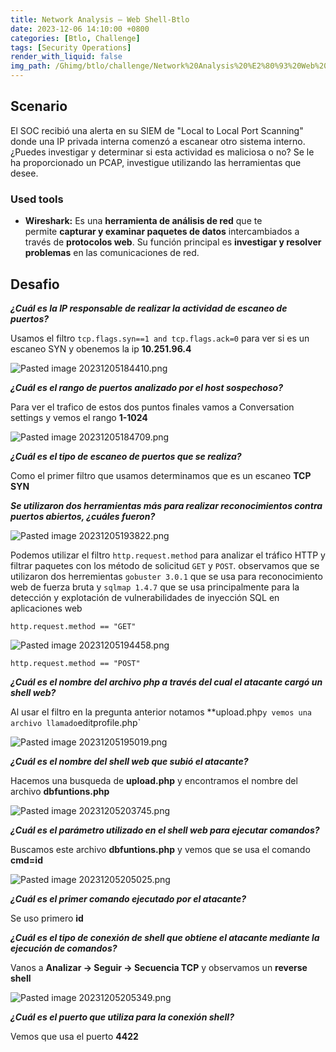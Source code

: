 ```yaml
---
title: Network Analysis – Web Shell-Btlo
date: 2023-12-06 14:10:00 +0800
categories: [Btlo, Challenge]
tags: [Security Operations] 
render_with_liquid: false
img_path: /Ghimg/btlo/challenge/Network%20Analysis%20%E2%80%93%20Web%20Shell/img/
---
```


## Scenario

El SOC recibió una alerta en su SIEM de "Local to Local Port Scanning" donde una IP privada interna comenzó a escanear otro sistema interno. ¿Puedes investigar y determinar si esta actividad es maliciosa o no? Se le ha proporcionado un PCAP, investigue utilizando las herramientas que desee.

### Used tools

- **Wireshark:** Es una **herramienta de análisis de red** que te permite **capturar y examinar paquetes de datos** intercambiados a través de **protocolos web**. Su función principal es **investigar y resolver problemas** en las comunicaciones de red. 




## Desafio

**_¿Cuál es la IP responsable de realizar la actividad de escaneo de puertos?_**

Usamos el filtro `tcp.flags.syn==1 and tcp.flags.ack=0` para ver si es un escaneo SYN y obenemos la ip **10.251.96.4**

![Pasted image 20231205184410.png](Pasted_image_20231205184410_rk73qc)

**_¿Cuál es el rango de puertos analizado por el host sospechoso?_**

Para ver el trafico de estos dos puntos finales vamos a Conversation settings y vemos el rango **1-1024**

![Pasted image 20231205184709.png](Pasted_image_20231205184709_fujulq)


**_¿Cuál es el tipo de escaneo de puertos que se realiza?_**

Como el primer filtro que usamos determinamos que es un escaneo **TCP SYN**

**_Se utilizaron dos herramientas más para realizar reconocimientos contra puertos abiertos, ¿cuáles fueron?_**

![Pasted image 20231205193822.png](Pasted_image_20231205193822_rmnj31)

Podemos utilizar el filtro `http.request.method` para analizar el tráfico HTTP y filtrar paquetes con los método de solicitud `GET` y `POST`.
observamos que se utilizaron dos herremientas `gobuster 3.0.1` que se usa para reconocimiento web de fuerza bruta y `sqlmap 1.4.7` que se usa principalmente para la detección y explotación de vulnerabilidades de inyección SQL en aplicaciones web

`http.request.method == "GET"`

![Pasted image 20231205194458.png](Pasted_image_20231205194458_cfh0tm)

`http.request.method == "POST"`

**_¿Cuál es el nombre del archivo php a través del cual el atacante cargó un shell web?_**

Al usar el filtro en la pregunta anterior notamos **upload.php` y vemos una archivo llamado `editprofile.php`

![Pasted image 20231205195019.png](Pasted_image_20231205195019_qgwuvg)


**_¿Cuál es el nombre del shell web que subió el atacante?_**

Hacemos una busqueda de **upload.php** y encontramos el nombre del archivo **dbfuntions.php**

![Pasted image 20231205203745.png](Pasted_image_20231205203745_biz5df)


**_¿Cuál es el parámetro utilizado en el shell web para ejecutar comandos?_**

Buscamos este archivo **dbfuntions.php** y vemos que se usa el comando **cmd=id**

![Pasted image 20231205205025.png](Pasted_image_20231205205025_exipdl)

**_¿Cuál es el primer comando ejecutado por el atacante?_**

Se uso primero **id**

**_¿Cuál es el tipo de conexión de shell que obtiene el atacante mediante la ejecución de comandos?_**

Vanos a **Analizar → Seguir → Secuencia TCP** y observamos un **reverse shell**

![Pasted image 20231205205349.png](Pasted_image_20231205205349_nbazgy)


**_¿Cuál es el puerto que utiliza para la conexión shell?_**

Vemos que usa el puerto **4422**

